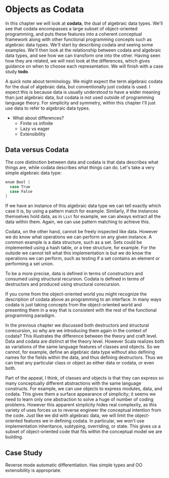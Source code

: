 # Objects as Codata

In this chapter we will look at **codata**, the dual of algebraic data types.
We'll see that codata encompasses a large subset of object-oriented programming, and puts these features into a coherent conceptual framework along with other functional programming concepts such as algebraic data types.
We'll start by describing codata and seeing some examples. We'll then look at the relationship between codata and algebraic data types, and see how we can transform one into the other. Having seen how they are related, we will next look at the differences, which gives guidance on when to choose each representation. We will finish with a case study **todo**.

A quick note about terminology. We might expect the term algebraic codata for the dual of algebraic data, but conventionally just codata is used. I expect this is because data is usually understood to have a wider meaning than just algebraic data, but codata is not used outside of programming language theory. For simplicity and symmetry, within this chapter I'll just use data to refer to algebraic data types.


  - What about differences?
    - Finite vs infinite
    - Lazy vs eager
    - Extensibility

## Data versus Codata

The core distinction between data and codata is that data describes what things are, while codata describes what things can do. Let's take a very simple algebraic data type:

```scala mdoc:silent
enum Bool {
  case True
  case False
}
```

If we have an instance of this algebraic data type we can tell exactly which case it is, by using a pattern match for example. Similarly, if the instances themselves hold data, as in `List` for example, we can always extract all the data within them. Again, we can use pattern matching to achieve this.

Codata, on the other hand, cannot be freely inspected like data. However we do know what operations we can perform on any given instance. A common example is a data structure, such as a set. Sets could be implemented using a hash table, or a tree structure, for example. For the outside we cannot tell what this implementation is but we do know the operations we can perform, such as testing if a set contains an element or performing a set union. 

To be a more precise, data is defined in terms of constructors and consumed using structural recursion. Codata is defined in terms of destructors and produced using structural corecursion.

If you come from the object-oriented world you might recognize the description of codata above as programming to an interface. In many ways codata is just taking concepts from the object-oriented world and presenting them in a way that is consistent with the rest of the functional programming paradigm.

In the previous chapter we discussed both destructors and structural corecursion, so why are we introducing them again in the context of codata? This illustrates the difference between the theory and craft level. Data and codata are distinct at the theory level. However Scala realizes both as variations of the same language features of classes and objects. So we cannot, for example, define an algebraic data type without also defining names for the fields within the data, and thus defining destructors. Thus we can treat any particular class or object as either data or codata, or even both. 

Part of the appeal, I think, of classes and objects is that they can express so many conceptually different abstractions with the same language constructs. For example, we can use objects to express modules, data, and codata. This gives them a surface appearance of simplicity; it seems we need to learn only one abstraction to solve a huge of number of coding problems. However this apparent simplicity hides real complexity, as this variety of uses forces us to reverse engineer the conceptual intention from the code. Just like we did with algebraic data, we will limit the object-oriented features we in defining codata. In particular, we won't use implementation inheritance, subtyping, overriding, or state. This gives us a subset of object-oriented code that fits within the conceptual model we are building.

## Case Study

Reverse mode automatic differentiation. Has simple types and OO extensibility is appropriate.


